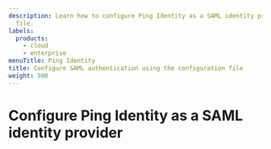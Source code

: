 ```yaml
---
description: Learn how to configure Ping Identity as a SAML identity provider for Grafana using the configuration
  file.
labels:
  products:
    - cloud
    - enterprise
menuTitle: Ping Identity
title: Configure SAML authentication using the configuration file
weight: 500
---
```


# Configure Ping Identity as a SAML identity provider
